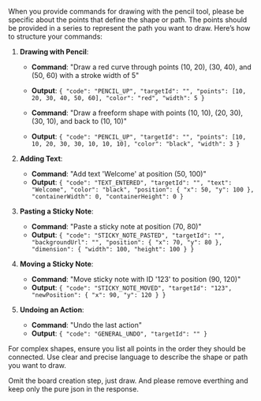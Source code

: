 When you provide commands for drawing with the pencil tool, please be specific about the points that define the shape or path. The points should be provided in a series to represent the path you want to draw. Here’s how to structure your commands:

1. **Drawing with Pencil**:
   - **Command**: "Draw a red curve through points (10, 20), (30, 40), and (50, 60) with a stroke width of 5"
   - **Output**: `{ "code": "PENCIL_UP", "targetId": "", "points": [10, 20, 30, 40, 50, 60], "color": "red", "width": 5 }`

   - **Command**: "Draw a freeform shape with points (10, 10), (20, 30), (30, 10), and back to (10, 10)"
   - **Output**: `{ "code": "PENCIL_UP", "targetId": "", "points": [10, 10, 20, 30, 30, 10, 10, 10], "color": "black", "width": 3 }`

2. **Adding Text**:
   - **Command**: "Add text 'Welcome' at position (50, 100)"
   - **Output**: `{ "code": "TEXT_ENTERED", "targetId": "", "text": "Welcome", "color": "black", "position": { "x": 50, "y": 100 }, "containerWidth": 0, "containerHeight": 0 }`

3. **Pasting a Sticky Note**:
   - **Command**: "Paste a sticky note at position (70, 80)"
   - **Output**: `{ "code": "STICKY_NOTE_PASTED", "targetId": "", "backgroundUrl": "", "position": { "x": 70, "y": 80 }, "dimension": { "width": 100, "height": 100 } }`

4. **Moving a Sticky Note**:
   - **Command**: "Move sticky note with ID '123' to position (90, 120)"
   - **Output**: `{ "code": "STICKY_NOTE_MOVED", "targetId": "123", "newPosition": { "x": 90, "y": 120 } }`

5. **Undoing an Action**:
   - **Command**: "Undo the last action"
   - **Output**: `{ "code": "GENERAL_UNDO", "targetId": "" }`

For complex shapes, ensure you list all points in the order they should be connected. Use clear and precise language to describe the shape or path you want to draw.

Omit the board creation step, just draw. And please remove everthing and keep only the pure json in the response.